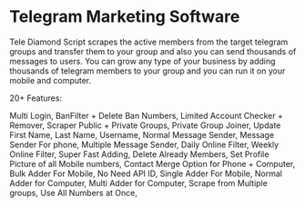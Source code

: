 # Telegram Marketing Software

Tele Diamond Script scrapes the active members from the target telegram groups and transfer them to your group and also you can send thousands of messages to users. You can grow any type of your business by adding thousands of telegram members to your group and you can run it on your mobile and computer.



20+ Features:

Multi Login,
BanFilter + Delete Ban Numbers,
Limited Account Checker + Remover,
Scraper Public + Private Groups,
Private Group Joiner,
Update First Name, Last Name, Username,
Normal Message Sender,
Message Sender For phone,
Multiple Message Sender,
Daily Online Filter,
Weekly Online Filter,
Super Fast Adding,
Delete Already Members,
Set Profile Picture of all Mobile numbers,
Contact Merge Option for Phone + Computer,
Bulk Adder For Mobile,
No Need API ID,
Single Adder For Mobile,
Normal Adder for Computer,
Multi Adder for Computer,
Scrape from Multiple groups,
Use All Numbers at Once,
